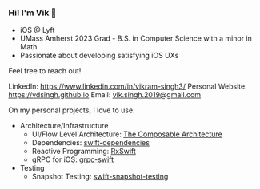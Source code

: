 ### Hi! I'm Vik 👋

- iOS @ Lyft
- UMass Amherst 2023 Grad - B.S. in Computer Science with a minor in Math
- Passionate about developing satisfying iOS UXs

Feel free to reach out!

LinkedIn: https://www.linkedin.com/in/vikram-singh3/
Personal Website: https://vdsingh.github.io
Email: vik.singh.2019@gmail.com

On my personal projects, I love to use:
- Architecture/Infrastructure
  - UI/Flow Level Architecture: [The Composable Architecture](https://github.com/pointfreeco/swift-composable-architecture)
  - Dependencies: [swift-dependencies](https://github.com/pointfreeco/swift-dependencies)
  - Reactive Programming: [RxSwift](https://github.com/ReactiveX/RxSwift)
  - gRPC for iOS: [grpc-swift](https://github.com/grpc/grpc-swift)
- Testing
  - Snapshot Testing: [swift-snapshot-testing](https://github.com/pointfreeco/swift-snapshot-testing)
